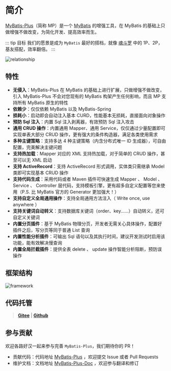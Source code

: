 # 简介

[MyBatis-Plus](https://github.com/baomidou/mybatis-plus)（简称 MP）是一个 [MyBatis](http://www.mybatis.org/mybatis-3/) 的增强工具，在 MyBatis 的基础上只做增强不做改变，为简化开发、提高效率而生。

::: tip 目标
我们的愿景是成为 `MyBatis` 最好的搭档，就像 [魂斗罗](/img/contra.jpg) 中的 1P、2P，基友搭配，效率翻倍。
:::

![relationship](/img/relationship-with-mybatis.png)

## 特性

* **无侵入**：MyBatis-Plus 在 MyBatis 的基础上进行扩展，只做增强不做改变，引入 MyBatis-Plus 不会对您现有的 MyBatis 构架产生任何影响，而且 MP 支持所有 MyBatis 原生的特性
* **依赖少**：仅仅依赖 MyBatis 以及 MyBatis-Spring
* **损耗小**：启动即会自动注入基本 CURD，性能基本无损耗，直接面向对象操作
* **预防 Sql 注入**：内置 Sql 注入剥离器，有效预防 Sql 注入攻击
* **通用 CRUD 操作**：内置通用 Mapper、通用 Service，仅仅通过少量配置即可实现单表大部分 CRUD 操作，更有强大的条件构造器，满足各类使用需求
* **多种主键策略**：支持多达 4 种主键策略（内含分布式唯一 ID 生成器），可自由配置，完美解决主键问题
* **支持热加载**：Mapper 对应的 XML 支持热加载，对于简单的 CRUD 操作，甚至可以无 XML 启动
* **支持 ActiveRecord**：支持 ActiveRecord 形式调用，实体类只需继承 Model 类即可实现基本 CRUD 操作
* **支持代码生成**：采用代码或者 Maven 插件可快速生成 Mapper 、 Model 、 Service 、 Controller 层代码，支持模板引擎，更有超多自定义配置等您来使用（P.S. 比 MyBatis 官方的 Generator 更加强大！）
* **支持自定义全局通用操作**：支持全局通用方法注入（ Write once, use anywhere ）
* **支持关键词自动转义**：支持数据库关键词（order、key......）自动转义，还可自定义关键词
* **内置分页插件**：基于 MyBatis 物理分页，开发者无需关心具体操作，配置好插件之后，写分页等同于普通 List 查询
* **内置性能分析插件**：可输出 Sql 语句以及其执行时间，建议开发测试时启用该功能，能有效解决慢查询
* **内置全局拦截插件**：提供全表 delete 、 update 操作智能分析阻断，预防误操作

## 框架结构

![framework](/img/mybatis-plus-framework.png)

## 代码托管

> **[Gitee](https://gitee.com/baomidou/mybatis-plus)** | **[Github](https://github.com/baomidou/mybatis-plus)**

## 参与贡献

欢迎各路好汉一起来参与完善 `MyBatis-Plus`，我们期待你的 PR！

* 贡献代码：代码地址 [MyBatis-Plus](https://github.com/baomidou/mybatis-plus) ，欢迎提交 Issue 或者 Pull Requests
* 维护文档：文档地址 [MyBatis-Plus-Doc](https://github.com/baomidou/mybatis-plus-doc) ，欢迎参与翻译和修订
